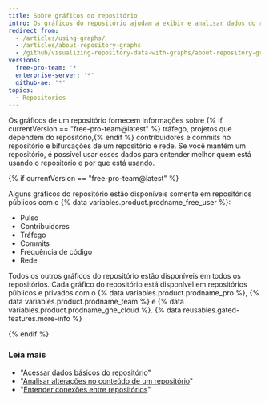 ```yaml
---
title: Sobre gráficos do repositório
intro: Os gráficos do repositório ajudam a exibir e analisar dados do repositório.
redirect_from:
  - /articles/using-graphs/
  - /articles/about-repository-graphs
  - /github/visualizing-repository-data-with-graphs/about-repository-graphs
versions:
  free-pro-team: '*'
  enterprise-server: '*'
  github-ae: '*'
topics:
  - Repositories
---
```


Os gráficos de um repositório fornecem informações sobre {% if currentVersion == "free-pro-team@latest" %} tráfego, projetos que dependem do repositório,{% endif %} contribuidores e commits no repositório e bifurcações de um repositório e rede. Se você mantém um repositório, é possível usar esses dados para entender melhor quem está usando o repositório e por que está usando.

{% if currentVersion == "free-pro-team@latest" %}

Alguns gráficos do repositório estão disponíveis somente em repositórios públicos com o {% data variables.product.prodname_free_user %}:
- Pulso
- Contribuidores
- Tráfego
- Commits
- Frequência de código
- Rede

Todos os outros gráficos do repositório estão disponíveis em todos os repositórios. Cada gráfico do repositório está disponível em repositórios públicos e privados com o {% data variables.product.prodname_pro %}, {% data variables.product.prodname_team %} e {% data variables.product.prodname_ghe_cloud %}. {% data reusables.gated-features.more-info %}

{% endif %}

### Leia mais

- "[Acessar dados básicos do repositório](/articles/accessing-basic-repository-data)"
- "[Analisar alterações no conteúdo de um repositório](/articles/analyzing-changes-to-a-repository-s-content)"
- "[Entender conexões entre repositórios](/articles/understanding-connections-between-repositories)"
